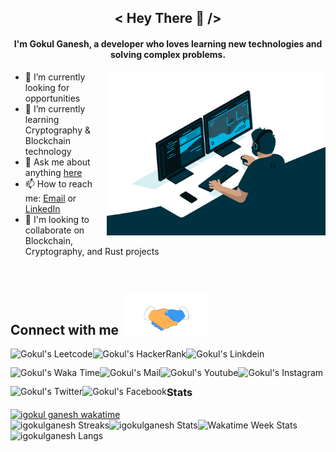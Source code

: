 <h2 align="center">< Hey There 👋 /></h2>

<h4 align="Center">
I'm Gokul Ganesh, a developer who loves learning new technologies and solving complex problems.
</h4>

<img align="right" alt="Coding" width="350" src="./app/src/assets/images/others/programming.gif">

- 🔭 I’m currently looking for opportunities
- 🌱 I’m currently learning Cryptography & Blockchain technology
- 💬 Ask me about anything [here](https://github.com/igokulganesh/igokulganesh/issues)
- 📫 How to reach me: [Email](mailto:igokulganesh@gmail.com) or [LinkedIn](https://www.linkedin.com/in/igokulganesh/)
- 👯 I'm looking to collaborate on Blockchain, Cryptography, and Rust projects

<!--
- 🤔 I’m looking for help with ...
- ⚡ Fun fact: I'm a daydreamer
- 😄 Pronouns: ...

#### Languages & Tools

<code><img height="40" src="https://raw.githubusercontent.com/github/explore/80688e429a7d4ef2fca1e82350fe8e3517d3494d/topics/html/html.png"></code>
<code><img height="40" src="https://raw.githubusercontent.com/github/explore/80688e429a7d4ef2fca1e82350fe8e3517d3494d/topics/css/css.png"></code>
<code><img height="40" src="https://raw.githubusercontent.com/github/explore/80688e429a7d4ef2fca1e82350fe8e3517d3494d/topics/javascript/javascript.png"></code>
<code><img height="40" src="https://raw.githubusercontent.com/github/explore/80688e429a7d4ef2fca1e82350fe8e3517d3494d/topics/typescript/typescript.png"></code>
<code><img height="40" src="https://raw.githubusercontent.com/github/explore/80688e429a7d4ef2fca1e82350fe8e3517d3494d/topics/nodejs/nodejs.png"></code>
<code><img height="40" src="https://raw.githubusercontent.com/github/explore/80688e429a7d4ef2fca1e82350fe8e3517d3494d/topics/react/react.png"></code>
<code><img height="40" src="https://raw.githubusercontent.com/github/explore/5c058a388828bb5fde0bcafd4bc867b5bb3f26f3/topics/graphql/graphql.png"></code>
<code><img height="40" src="https://raw.githubusercontent.com/github/explore/80688e429a7d4ef2fca1e82350fe8e3517d3494d/topics/electron/electron.png"></code>

![Wakatime Week Stats](https://github-readme-stats.vercel.app/api/wakatime?username=igokulganesh&layout=compact&theme=react)

![Top Langs](https://github-readme-stats.vercel.app/api/top-langs/?username=igokulganesh&layout=compact&theme=react)

-->

<br />
<h2>Connect with me <img src='./app/src/assets/images/others/handshake.gif' width="140px"></h2>

<p align="left">
    <a href="https://leetcode.com/igokulganesh/" target="_blank">
        <img align="left" alt="Gokul's Leetcode" src="https://cdn.iconscout.com/icon/free/png-256/leetcode-3521542-2944960.png" height="30" />
    </a>
    <a href="https://www.hackerrank.com/igokulganesh" target="_blank">
        <img align="left" alt="Gokul's HackerRank" height="30" src="https://cdn4.iconfinder.com/data/icons/logos-and-brands/512/160_Hackerrank_logo_logos-512.png" />
    </a>
    <a href="https://www.linkedin.com/in/igokulganesh/" target="_blank" rel="noreferrer">
        <img align="left" alt="Gokul's Linkdein" height="30" src="https://cdn-icons-png.flaticon.com/512/174/174857.png" />
    </a>
     <a href="https://wakatime.com/@igokulganesh" target="_blank" rel="noreferrer">
        <img align="left" alt="Gokul's Waka Time" height="30" src="https://avatars.githubusercontent.com/u/4814844" />
    </a>
    <a href="mailto:igokulganesh@gmail.com" target="_blank">
        <img align="left" alt="Gokul's Mail" height="30" src="https://cdn-icons-png.flaticon.com/512/281/281769.png" />
    </a>
    <a href="https://www.youtube.com/channel/UCBm7Eg2p8O8pImOrv8Udu3A/featured" target="_blank">
        <img align="left" alt="Gokul's Youtube" height="30" src="https://cdn-icons-png.flaticon.com/512/1384/1384060.png" />
    </a>
    <a href="https://www.instagram.com/igokulganesh/">
        <img align="left" alt="Gokul's Instagram" height="30" src="https://upload.wikimedia.org/wikipedia/commons/thumb/a/a5/Instagram_icon.png/2048px-Instagram_icon.png" />
    </a>
    <a href="https://twitter.com/IGokulGanesh" target="_blank">
        <img align="left" alt="Gokul's Twitter" height="30" src="https://cdn-icons-png.flaticon.com/512/124/124021.png" />
    </a>
    <a href="https://leetcode.com/igokulganesh/" target="_blank">
        <img align="left" alt="Gokul's Facebook" height="30" src="https://cdn-icons-png.flaticon.com/512/124/124010.png" />
    </a>
</p>

<br/><br/>

<h3>Stats</h3>
<a href="https://wakatime.com/@igokulganesh" target="blank">
    <img src="https://wakatime.com/badge/user/f814f21d-5940-435a-9cd2-f8f8bcf58b1a.svg" alt="igokul ganesh wakatime" />
</a>
<div style="display: flex; flex-wrap: wrap;">
    <img  src="https://github-readme-streak-stats.herokuapp.com/?user=igokulganesh&layout=compact&theme=react" alt="igokulganesh Streaks" />
    <img  src="https://github-readme-stats.vercel.app/api?username=igokulganesh&show_icons=true&theme=react" alt="igokulganesh Stats" />
    <img src="https://github-readme-stats.vercel.app/api/wakatime?username=igokulganesh&layout=compact&theme=react" alt="Wakatime Week Stats" />
    <img  src="https://github-readme-stats.vercel.app/api/top-langs?username=igokulganesh&show_icons=true&locale=en&layout=compact&theme=react" alt="igokulganesh Langs" />
</div>

<br/><br/>
